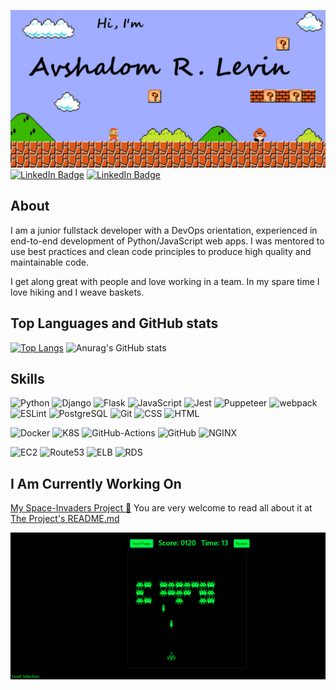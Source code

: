 [![Avshi's GitHub Banner](./assets/welcomebanner.png)]()
[![LinkedIn Badge](https://img.shields.io/badge/LinkedIn-Profile-informational?style=flat&logo=linkedin&logoColor=white&color=0D76A8)](https://www.linkedin.com/in/avshalom-richter-levin-a5791471) [![LinkedIn Badge](https://img.shields.io/badge/StackOverflow-Profile-informational?style=flat&logo=stackoverflow&logoColor=white&color=FF9900)](https://stackoverflow.com/users/16142591/avshalomrl?tab=profile)

## About

I am a junior fullstack developer with a DevOps orientation, experienced in end-to-end development of Python/JavaScript web apps.
I was mentored to use best practices and clean code principles to produce high quality and maintainable code.

I get along great with people and love working in a team.
In my spare time I love hiking and I weave baskets.

## Top Languages and GitHub stats

[![Top Langs](https://github-readme-stats.vercel.app/api/top-langs/?username=avshrlev&layout=compact&theme=dark)](https://github.com/avshrlev/github-readme-stats) ![Anurag's GitHub stats](https://github-readme-stats.vercel.app/api?username=avshrlev&theme=dark&hide=contribs,stars,issues,contribs)

## Skills

![Python](https://img.shields.io/badge/Code-Python-informational?style=flat&logo=python&logoColor=white&color=4AB197) ![Django](https://img.shields.io/badge/Code-Django-informational?style=flat&logo=django&logoColor=white&color=4AB197) ![Flask](https://img.shields.io/badge/Code-Flask-informational?style=flat&logo=flask&logoColor=white&color=4AB197) ![JavaScript](https://img.shields.io/badge/Code-JavaScript-informational?style=flat&logo=javascript&logoColor=white&color=4AB197) ![Jest](https://img.shields.io/badge/Code-Jest-informational?style=flat&logo=jest&logoColor=white&color=4AB197) ![Puppeteer](https://img.shields.io/badge/Code-Puppeteer-informational?style=flat&logo=puppeteer&logoColor=white&color=4AB197) ![webpack](https://img.shields.io/badge/Code-webpack-informational?style=flat&logo=webpack&logoColor=white&color=4AB197) ![ESLint](https://img.shields.io/badge/Code-ESLint-informational?style=flat&logo=eslint&logoColor=white&color=4AB197) ![PostgreSQL](https://img.shields.io/badge/Code-PostgreSQL-informational?style=flat&logo=postgresql&logoColor=white&color=4AB197) ![Git](https://img.shields.io/badge/Code-Git-informational?style=flat&logo=git&logoColor=white&color=4AB197) ![CSS](https://img.shields.io/badge/Code-CSS-informational?style=flat&logo=css3&logoColor=white&color=4AB197) ![HTML](https://img.shields.io/badge/Code-HTML-informational?style=flat&logo=html5&logoColor=white&color=4AB197)

![Docker](https://img.shields.io/badge/Tools-Docker-informational?style=flat&logo=docker&logoColor=white&color=4AB197) ![K8S](https://img.shields.io/badge/Tools-Kubernetes-informational?style=flat&logo=kubernetes&logoColor=white&color=4AB197) ![GitHub-Actions](https://img.shields.io/badge/Tools-Actions-informational?style=flat&logo=githubactions&logoColor=white&color=4AB197) ![GitHub](https://img.shields.io/badge/Tools-GitHub-informational?style=flat&logo=github&logoColor=white&color=4AB197) ![NGINX](https://img.shields.io/badge/Tools-NGINX-informational?style=flat&logo=nginx&logoColor=white&color=4AB197)

![EC2](https://img.shields.io/badge/AWS-EC2-informational?style=flat&logo=amazon&logoColor=white&color=4AB197) ![Route53](https://img.shields.io/badge/AWS-Route53-informational?style=flat&logo=amazon&logoColor=white&color=4AB197) ![ELB](https://img.shields.io/badge/AWS-ELB-informational?style=flat&logo=amazon&logoColor=white&color=4AB197) ![RDS](https://img.shields.io/badge/AWS-RDS-informational?style=flat&logo=amazon&logoColor=white&color=4AB197)

## I Am Currently Working On

[My Space-Invaders Project :space_invader:](https://space-invaders.avshi.net)
You are very welcome to read all about it at [The Project's README.md](https://github.com/AvshRLev/gamesproject#the-space-invaders-project-space_invader)

[![Avshi's GitHub Banner](./assets/space-invaders.png)](https://github.com/AvshRLev/gamesproject#the-space-invaders-project-space_invader)

<!--
**AvshRLev/avshrlev** is a ✨ _special_ ✨ repository because its `README.md` (this file) appears on your GitHub profile.

Here are some ideas to get you started:

- 🔭 I’m currently working on ...
- 🌱 I’m currently learning ...
- 👯 I’m looking to collaborate on ...
- 🤔 I’m looking for help with ...
- 💬 Ask me about ...
- 📫 How to reach me: ...
- 😄 Pronouns: ...
- ⚡ Fun fact: ...
-->
